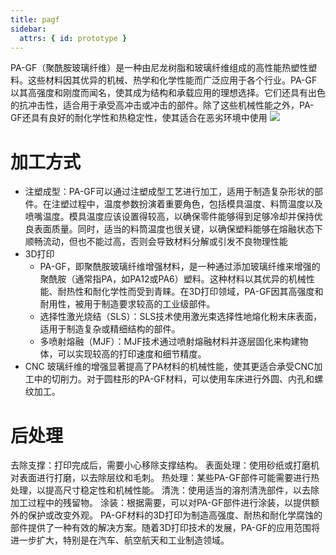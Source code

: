 ```yaml
---
title: pagf
sidebar:
  attrs: { id: prototype }
---
```


PA-GF（聚酰胺玻璃纤维）是一种由尼龙树脂和玻璃纤维组成的高性能热塑性塑料。这些材料因其优异的机械、热学和化学性能而广泛应用于各个行业。PA-GF以其高强度和刚度而闻名，使其成为结构和承载应用的理想选择。它们还具有出色的抗冲击性，适合用于承受高冲击或冲击的部件。除了这些机械性能之外，PA-GF还具有良好的耐化学性和热稳定性，使其适合在恶劣环境中使用
![](https://nexmaker-profabx.oss-cn-hangzhou.aliyuncs.com/img-hwj/c9d971c5491857c93b1d688936e1e1d7.jpg)
# 加工方式
* 注塑成型：PA-GF可以通过注塑成型工艺进行加工，适用于制造复杂形状的部件。在注塑过程中，温度参数扮演着重要角色，包括模具温度、料筒温度以及喷嘴温度。模具温度应该设置得较高，以确保零件能够得到足够冷却并保持优良表面质量。同时，适当的料筒温度也很关键，以确保塑料能够在熔融状态下顺畅流动，但也不能过高，否则会导致材料分解或引发不良物理性能
* 3D打印
  * PA-GF，即聚酰胺玻璃纤维增强材料，是一种通过添加玻璃纤维来增强的聚酰胺（通常指PA，如PA12或PA6）塑料。这种材料以其优异的机械性能、耐热性和耐化学性而受到青睐。在3D打印领域，PA-GF因其高强度和耐用性，被用于制造要求较高的工业级部件。
  * 选择性激光烧结（SLS）：SLS技术使用激光束选择性地熔化粉末床表面，适用于制造复杂或精细结构的部件。
  * 多喷射熔融（MJF）：MJF技术通过喷射熔融材料并逐层固化来构建物体，可以实现较高的打印速度和细节精度。
* CNC
  玻璃纤维的增强显著提高了PA材料的机械性能，使其更适合承受CNC加工中的切削力。对于圆柱形的PA-GF材料，可以使用车床进行外圆、内孔和螺纹加工。
# 后处理
去除支撑：打印完成后，需要小心移除支撑结构。
表面处理：使用砂纸或打磨机对表面进行打磨，以去除层纹和毛刺。
热处理：某些PA-GF部件可能需要进行热处理，以提高尺寸稳定性和机械性能。
清洗：使用适当的溶剂清洗部件，以去除加工过程中的残留物。
涂装：根据需要，可以对PA-GF部件进行涂装，以提供额外的保护或改变外观。
PA-GF材料的3D打印为制造高强度、耐热和耐化学腐蚀的部件提供了一种有效的解决方案。随着3D打印技术的发展，PA-GF的应用范围将进一步扩大，特别是在汽车、航空航天和工业制造领域。
